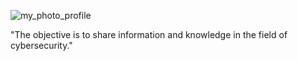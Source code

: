 ![my_photo_profile](https://github.com/user-attachments/assets/6c40921e-b16b-471f-b187-d4a8ea729283)


"The objective is to share information and knowledge in the field of cybersecurity."
